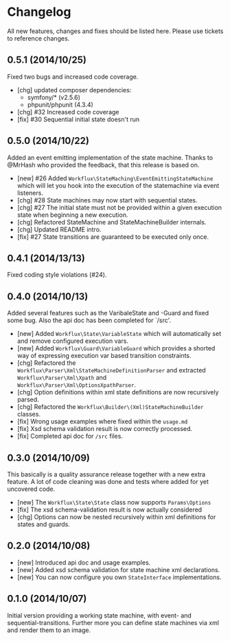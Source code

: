 # Changelog

All new features, changes and fixes should be listed here. Please use tickets to reference changes.

## 0.5.1 (2014/10/25)

Fixed two bugs and increased code coverage.

* [chg] updated composer dependencies:
  * symfony/* (v2.5.6)
  * phpunit/phpunit (4.3.4)
* [chg] #32 Increased code coverage
* [fix] #30 Sequential initial state doesn't run

## 0.5.0 (2014/10/22)

Added an event emitting implementation of the state machine.
Thanks to @MrHash who provided the feedback, that this release is based on.

* [new] #26 Added `Workflux\StateMaching\EventEmittingStateMachine` which will let you hook into the execution of the statemachine via event listeners.
* [chg] #28 State machines may now start with sequential states.
* [chg] #27 The initial state must not be provided within a given execution state when beginning a new execution.
* [chg] Refactored StateMachine and StateMachineBuilder internals.
* [chg] Updated README intro.
* [fix] #27 State transitions are guaranteed to be executed only once.

## 0.4.1 (2014/13/13)

Fixed coding style violations (#24).

## 0.4.0 (2014/10/13)

Added several features such as the VaribaleState and -Guard and fixed some bug. Also the api doc has been completed for `/src'.

* [new] Added `Workflux\State\VariableState` which will automatically set and remove configured execution vars.
* [new] Added `Workflux\Guard\VariableGuard` which provides a shorted way of expressing execution var based transition constraints.
* [chg] Refactored the `Workflux\Parser\Xml\StateMachineDefinitionParser` and extracted `Workflux\Parser\Xml\Xpath` and `Workflux\Parser\Xml\OptionsXpathParser`.
* [chg] Option definitions within xml state definitions are now recursively parsed.
* [chg] Refactored the `Workflux\Builder\(Xml)StateMachineBuilder` classes.
* [fix] Wrong usage examples where fixed within the `usage.md`
* [fix] Xsd schema validation result is now correctly processed.
* [fix] Completed api doc for `/src` files.

## 0.3.0 (2014/10/09)

This basically is a quality assurance release together with a new extra feature.
A lot of code cleaning was done and tests where added for yet uncovered code.

* [new] The `Workflux\State\State` class now supports `Params\Options`
* [fix] The xsd schema-validation result is now actually considered
* [chg] Options can now be nested recursively within xml definitions for states and guards.

## 0.2.0 (2014/10/08)

* [new] Introduced api doc and usage examples.
* [new] Added xsd schema validation for state machine xml declarations.
* [new] You can now configure you own `StateInterface` implementations.

## 0.1.0 (2014/10/07)

Initial version providing a working state machine, with event- and sequential-transitions.
Further more you can define state machines via xml and render them to an image.
